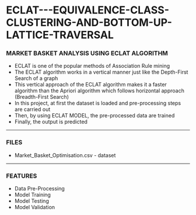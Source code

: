 # ECLAT---EQUIVALENCE-CLASS-CLUSTERING-AND-BOTTOM-UP-LATTICE-TRAVERSAL

### MARKET BASKET ANALYSIS USING ECLAT ALGORITHM

- ECLAT is one of the popular methods of Association Rule mining
- The ECLAT algorithm works in a vertical manner just like the Depth-First Search of a graph
- This vertical approach of the ECLAT algorithm makes it a faster algorithm than the Apriori algorithm which follows horizontal approach (Breadth-First Search)
- In this project, at first the dataset is loaded and pre-processing steps are carried out
- Then, by using ECLAT MODEL, the pre-processed data are trained
- Finally, the output is predicted

-----

### FILES

- Market_Basket_Optimisation.csv - dataset

-----

### FEATURES

- Data Pre-Processing
- Model Training
- Model Testing
- Model Validation


